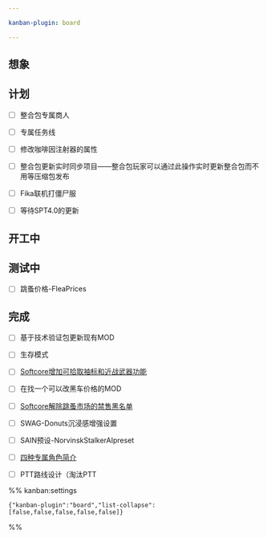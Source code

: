```yaml
---

kanban-plugin: board

---
```


## 想象



## 计划

- [ ] 整合包专属商人
- [ ] 专属任务线
- [ ] 修改咖啡因注射器的属性
- [ ] 整合包更新实时同步项目——整合包玩家可以通过此操作实时更新整合包而不用等压缩包发布
- [ ] Fika联机打僵尸服
- [ ] 等待SPT4.0的更新


## 开工中



## 测试中

- [ ] 跳蚤价格-FleaPrices


## 完成

- [ ] 基于技术验证包更新现有MOD
- [ ] 生存模式
- [ ] [Softcore增加可拾取袖标和近战武器功能](../④MOD制作、修改指南/1.2.0版相关修改/Softcore增加可拾取袖标和近战武器功能.md)
- [ ] 在找一个可以改黑车价格的MOD
- [ ] [Softcore解除跳蚤市场的禁售黑名单](../④MOD制作、修改指南/1.2.0版相关修改/Softcore解除跳蚤市场的禁售黑名单.md)
- [ ] SWAG-Donuts沉浸感增强设置
- [ ] SAIN预设-NorvinskStalkerAIpreset
- [ ] [四种专属角色简介](../③游戏指南/【现实化诺文斯克】Realized%20Norvinsk的四种专属角色简介.md)
- [ ] PTT路线设计（淘汰PTT




%% kanban:settings
```
{"kanban-plugin":"board","list-collapse":[false,false,false,false,false]}
```
%%
